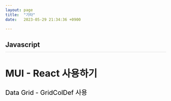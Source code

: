 ```yaml
---
layout: page
title:  "기타"
date:   2023-05-29 21:34:36 +0900

---
```



<h2 style="border-bottom:1px solid #dcdcdc; padding-bottom:10px;">Javascript</h2>

<div style='font-size:20px'>
    <h2>MUI - React 사용하기</h2>
    <a href="/other/2023/05/29/other-01.html">Data Grid - GridColDef 사용</a><br />

</div>


<style>
div {
}
a {
    color: #000 !important;
    text-decoration: none;
}
</style>